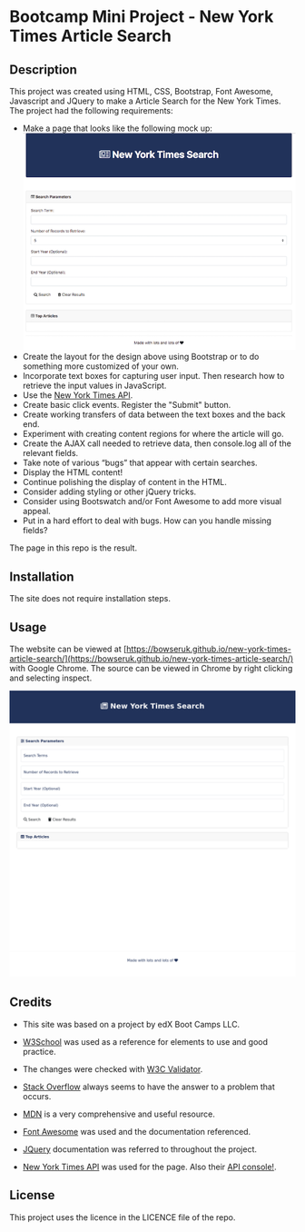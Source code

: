 # Bootcamp Mini Project - New York Times Article Search
## Description 

This project was created using HTML, CSS, Bootstrap, Font Awesome, Javascript and JQuery to make a Article Search for the New York Times. The project had the following requirements:

* Make a page that looks like the following mock up:
![Mock up of the Webpage](assets/images/nyt.png)
* Create the layout for the design above using Bootstrap or to do something more customized of your own.
* Incorporate text boxes for capturing user input. Then research how to retrieve the input values in JavaScript.
* Use the [New York Times API](https://developer.nytimes.com/docs/articlesearch-product/1/overview).
* Create basic click events. Register the "Submit" button.
* Create working transfers of data between the text boxes and the back end.
* Experiment with creating content regions for where the article will go.
* Create the AJAX call needed to retrieve data, then console.log all of the relevant fields.
* Take note of various “bugs” that appear with certain searches.
* Display the HTML content!
* Continue polishing the display of content in the HTML.
* Consider adding styling or other jQuery tricks.
* Consider using Bootswatch and/or Font Awesome to add more visual appeal.
* Put in a hard effort to deal with bugs. How can you handle missing fields?

The page in this repo is the result.

## Installation

The site does not require installation steps.

## Usage 

The website can be viewed at [https://bowseruk.github.io/new-york-times-article-search/](https://bowseruk.github.io/new-york-times-article-search/) with Google Chrome. The source can be viewed in Chrome by right clicking and selecting inspect.

![Screenshot of the Webpage](assets/images/screenshot.png)

## Credits

* This site was based on a project by edX Boot Camps LLC.

* [W3School](https://www.w3schools.com/) was used as a reference for elements to use and good practice.

* The changes were checked with [W3C Validator](https://validator.w3.org/).

* [Stack Overflow](https://stackoverflow.com/) always seems to have the answer to a problem that occurs.

* [MDN](https://developer.mozilla.org/en-US/) is a very comprehensive and useful resource.

* [Font Awesome]() was used and the documentation referenced.

* [JQuery]() documentation was referred to throughout the project.

* [New York Times API](https://developer.nytimes.com/docs/articlesearch-product/1/overview) was used for the page. Also their [API console!](https://developer.nytimes.com/docs/articlesearch-product/1/routes/articlesearch.json/get).

## License

This project uses the licence in the LICENCE file of the repo.